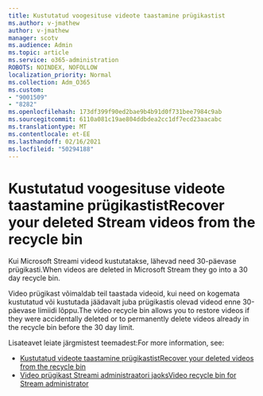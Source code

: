 ```yaml
---
title: Kustutatud voogesituse videote taastamine prügikastist
ms.author: v-jmathew
author: v-jmathew
manager: scotv
ms.audience: Admin
ms.topic: article
ms.service: o365-administration
ROBOTS: NOINDEX, NOFOLLOW
localization_priority: Normal
ms.collection: Adm_O365
ms.custom:
- "9001509"
- "8282"
ms.openlocfilehash: 173df399f90ed2bae9b4b91d0f731bee7984c9ab
ms.sourcegitcommit: 6110a081c19ae804ddbdea2cc1df7ecd23aacabc
ms.translationtype: MT
ms.contentlocale: et-EE
ms.lasthandoff: 02/16/2021
ms.locfileid: "50294188"
---
```

# <a name="recover-your-deleted-stream-videos-from-the-recycle-bin"></a><span data-ttu-id="c6c26-102">Kustutatud voogesituse videote taastamine prügikastist</span><span class="sxs-lookup"><span data-stu-id="c6c26-102">Recover your deleted Stream videos from the recycle bin</span></span>

<span data-ttu-id="c6c26-103">Kui Microsoft Streami videod kustutatakse, lähevad need 30-päevase prügikasti.</span><span class="sxs-lookup"><span data-stu-id="c6c26-103">When videos are deleted in Microsoft Stream they go into a 30 day recycle bin.</span></span>

<span data-ttu-id="c6c26-104">Video prügikast võimaldab teil taastada videoid, kui need on kogemata kustutatud või kustutada jäädavalt juba prügikastis olevad videod enne 30-päevase limiidi lõppu.</span><span class="sxs-lookup"><span data-stu-id="c6c26-104">The video recycle bin allows you to restore videos if they were accidentally deleted or to permanently delete videos already in the recycle bin before the 30 day limit.</span></span>

<span data-ttu-id="c6c26-105">Lisateavet leiate järgmistest teemadest:</span><span class="sxs-lookup"><span data-stu-id="c6c26-105">For more information, see:</span></span>

- [<span data-ttu-id="c6c26-106">Kustutatud videote taastamine prügikastist</span><span class="sxs-lookup"><span data-stu-id="c6c26-106">Recover your deleted videos from the recycle bin</span></span>](https://docs.microsoft.com/stream/portal-my-recycle-bin)
- [<span data-ttu-id="c6c26-107">Video prügikast Streami administraatori jaoks</span><span class="sxs-lookup"><span data-stu-id="c6c26-107">Video recycle bin for Stream administrator</span></span>](https://docs.microsoft.com/stream/admin-recycle-bin)
